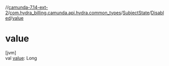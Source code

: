//[camunda-7.14-ext-2](../../../../index.md)/[com.hydra_billing.camunda.api.hydra.common_types](../../index.md)/[SubjectState](../index.md)/[Disabled](index.md)/[value](value.md)

# value

[jvm]\
val [value](value.md): Long
